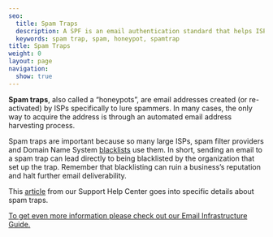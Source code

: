 ```yaml
---
seo:
  title: Spam Traps
  description: A SPF is an email authentication standard that helps ISPs better identify legitimate email senders.
  keywords: spam trap, spam, honeypot, spamtrap
title: Spam Traps
weight: 0
layout: page
navigation:
  show: true
---
```

**Spam traps**, also called a “honeypots”, are email addresses created (or re-activated) by ISPs specifically to lure spammers. In many cases, the only way to acquire the address is through an automated email address harvesting process.

Spam traps are important because so many large ISPs, spam filter providers and Domain Name System [blacklists]({{root_url}}/Glossary/blacklists.html) use them. In short, sending an email to a spam trap can lead directly to being blacklisted by the organization that set up the trap. Remember that blacklisting can ruin a business’s reputation and halt further email deliverability.

This [article](https://support.sendgrid.com/hc/en-us/articles/200182968) from our Support Help Center goes into specific details about spam traps.

[To get even more information please check out our Email Infrastructure Guide.](http://resources.sendgrid.com/email-infrastructure-guide/?mc=SendGrid%20Documentation)
